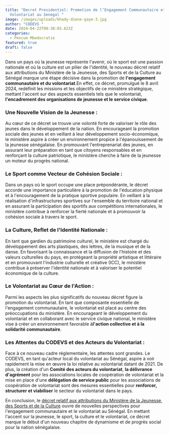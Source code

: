 ```yaml
---
title: "Decret Presidentiel: Promotion de l’Engagement Communautaire et du
  Volontariat au Senegal "
image: /images/uploads/khady-diene-gaye-3.jpg
author: "CODEVS "
date: 2024-04-22T00:38:03.623Z
categories:
  - Pencum Mbedocratie
featured: true
draft: false
---
```

Dans un pays où la jeunesse représente l'avenir, où le sport est une passion nationale et où la culture est un pilier de l'identité, le nouveau décret relatif aux attributions du Ministère de la Jeunesse, des Sports et de la Culture au Sénégal marque une étape décisive dans la promotion de <B> l'engagement communautaire et du volontariat</B>.En effet, ce décret, promulgué le 8 avril 2024, redéfinit les missions et les objectifs de ce ministère stratégique, mettant l'accent sur des aspects essentiels tels que le volontariat, <B>l'encadrement des organisations de jeunesse et le service civique</B>.

### Une Nouvelle Vision de la Jeunesse :
Au cœur de ce décret se trouve une volonté forte de valoriser le rôle des jeunes dans le développement de la nation. En encourageant la promotion sociale des jeunes et en veillant à leur développement socio-économique, le ministère aspire à créer un environnement propice à l'épanouissement de la jeunesse sénégalaise. En promouvant l'entreprenariat des jeunes, en assurant leur préparation en tant que citoyens responsables et en renforçant la culture patriotique, le ministère cherche à faire de la jeunesse un moteur du progrès national.

### Le Sport comme Vecteur de Cohésion Sociale :
Dans un pays où le sport occupe une place prépondérante, le décret accorde une importance particulière à la promotion de l'éducation physique et à l'encouragement de la pratique sportive populaire. En veillant à la réalisation d'infrastructures sportives sur l'ensemble du territoire national et en assurant la participation des sportifs aux compétitions internationales, le ministère contribue à renforcer la fierté nationale et à promouvoir la cohésion sociale à travers le sport.

### La Culture, Reflet de l'Identité Nationale :
En tant que gardien du patrimoine culturel, le ministère est chargé du développement des arts plastiques, des lettres, de la musique et de la danse. En favorisant la connaissance et la diffusion de l'histoire et des valeurs culturelles du pays, en protégeant la propriété artistique et littéraire et en promouvant l'industrie culturelle et créative (ICC), le ministère contribue à préserver l'identité nationale et à valoriser le potentiel économique de la culture.

### Le Volontariat au Cœur de l'Action :
Parmi les aspects les plus significatifs du nouveau décret figure la promotion du volontariat. En tant que composante essentielle de l'engagement communautaire, le volontariat est placé au centre des préoccupations du ministère. En encourageant le développement du volontariat et en collaborant avec le service civique national, le ministère vise à créer un environnement favorable à<B>l'action collective et à la solidarité communautaire</B>.

### Les Attentes du CODEVS et des Acteurs du Volontariat :
Face à ce nouveau cadre réglementaire, les attentes sont grandes. Le CODEVS, en tant qu'acteur local du volontariat au Sénégal, aspire à voir rapidement la mise en œuvre la loi relative au volontariat datant de 2021. De plus, la création d'un <B>Comité des acteurs du volontariat</B>, <B>la délivrance d'agrément</b> pour les associations locales de coopération de volontariat et la mise en place d'une <b>délégation de service public</b> pour les associations de coopération de volontariat sont des mesures essentielles pour <B>renforcer, structurer et viabiliser</B> le secteur du volontariat dans le pays.

En conclusion, le [décret relatif aux attributions du Ministère de la Jeunesse, des Sports et de la Culture](https://codevsn.org/publications/decret-n-2024-963-relatif-aux-attributions-du-ministre-de-la-jeunesse-des/) ouvre de nouvelles perspectives pour l'engagement communautaire et le volontariat au Sénégal. En mettant l'accent sur la jeunesse, le sport, la culture et le volontariat, ce décret marque le début d'un nouveau chapitre de dynamisme et de progrès social pour la nation sénégalaise.
